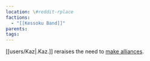 ```yaml
---
location: \#reddit-rplace
factions:
  - "[[Kessoku Band]]"
parents: 
tags: 
---
```

[[users/Kaz|.Kaz.]] reraises the need to [make alliances](https://discord.com/channels/1093664259273130084/1131230952119615600/1131583955913691186).
